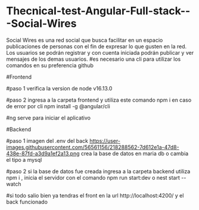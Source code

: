 # Thecnical-test-Angular-Full-stack---Social-Wires
Social Wires es una red social que busca facilitar en un espacio publicaciones de personas con el fin de expresar lo que gusten en la red.  Los usuarios se podrán registrar y con cuenta iniciada podrán publicar y ver mensajes de los demas usuarios.
#es necesario una cli para utilizar los comandos en su preferencia github

#Frontend

#paso 1 verifica la version de node v16.13.0

#paso 2 ingresa a la carpeta frontend y utiliza este comando npm i en caso de error por cli npm install -g @angular/cli

#ng serve para iniciar el aplicativo

#Backend

#paso 1 imagen del .env del back https://user-images.githubusercontent.com/56561156/218288562-7d612e1a-47d8-438e-87fd-a3d9a1ef2a13.png crea la base de datos en maria db o cambia el tipo a mysql 

#paso 2 si la base de datos fue creada ingresa a la carpeta backend  utiliza npm i , inicia el servidor con el comando npm run start:dev o nest start --watch

#si todo salio bien ya tendras el front en la url http://localhost:4200/ y el back funcionado

